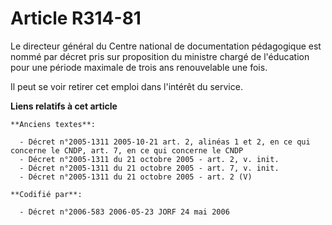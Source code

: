# Article R314-81

Le directeur général du Centre national de documentation pédagogique est nommé par décret pris sur proposition du ministre
chargé de l'éducation pour une période maximale de trois ans renouvelable une fois.

Il peut se voir retirer cet emploi dans l'intérêt du service.

**Liens relatifs à cet article**

	**Anciens textes**:

	  - Décret n°2005-1311 2005-10-21 art. 2, alinéas 1 et 2, en ce qui concerne le CNDP, art. 7, en ce qui concerne le CNDP
	  - Décret n°2005-1311 du 21 octobre 2005 - art. 2, v. init.
	  - Décret n°2005-1311 du 21 octobre 2005 - art. 7, v. init.
	  - Décret n°2005-1311 du 21 octobre 2005 - art. 2 (V)

	**Codifié par**:

	  - Décret n°2006-583 2006-05-23 JORF 24 mai 2006
